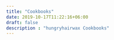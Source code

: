 ```yaml
---
title: "Cookbooks"
date: 2019-10-17T11:22:16+06:00
draft: false
description : "hungryhairwax Cookbooks"
---
```

